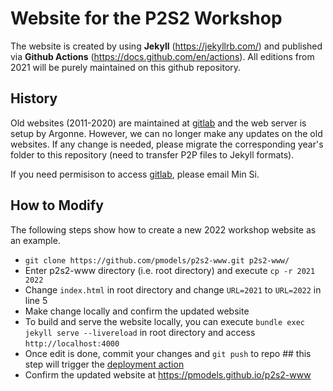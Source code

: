 # Website for the P2S2 Workshop

The website is created by using **Jekyll** (https://jekyllrb.com/) and published via **Github Actions** (https://docs.github.com/en/actions). All editions from 2021 will be purely maintained on this github repository.

## History
Old websites (2011-2020) are maintained at [gitlab](https://gitlab.com/pmodels/websites/p2s2) and the web server is setup by Argonne.
However, we can no longer make any updates on the old websites. If any change is needed, please migrate the corresponding year's folder to
this repository (need to transfer P2P files to Jekyll formats).

If you need permisison to access [gitlab](https://gitlab.com/pmodels/websites/p2s2), please email Min Si.

## How to Modify
The following steps show how to create a new 2022 workshop website as an example.

- `git clone https://github.com/pmodels/p2s2-www.git p2s2-www/`
- Enter p2s2-www directory (i.e. root directory) and execute `cp -r 2021 2022`
- Change `index.html` in root directory and change `URL=2021` to `URL=2022` in line 5
- Make change locally and confirm the updated website
- To build and serve the website locally, you can execute `bundle exec jekyll serve --livereload` in root directory and access `http://localhost:4000`
- Once edit is done, commit your changes and `git push` to repo ## this step will trigger the [deployment action](https://github.com/pmodels/p2s2-www/blob/master/.github/workflows/deploy.yml)
- Confirm the updated website at https://pmodels.github.io/p2s2-www